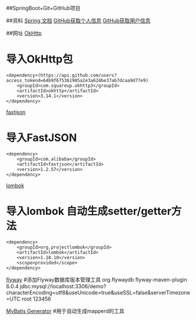 ##SpringBoot+Git+GitHub项目

##资料
[Spring 文档](https://spring.io/guides)
[GitHub获取个人信息](https://api.github.com/users/codedrinker)
[GitHub获取用户信息](https://api.github.com/users?access_tokend=64b9f675361985a2e3a624be37ab7dcaa9d77e9)

##网址
[OkHttp](https://square.github.io/okhttp/)
#    导入OkHttp包
    <dependency>(https://api.github.com/users?access_tokend=64b9f675361985a2e3a624be37ab7dcaa9d77e9)
        <groupId>com.squareup.okhttp3</groupId>
        <artifactId>okhttp</artifactId>
        <version>3.14.1</version>
    </dependency>
    
[fastjson](https://github.com/topics/fastjson)
#    导入FastJSON
    <dependency>
        <groupId>com.alibaba</groupId>
        <artifactId>fastjson</artifactId>
        <version>1.2.57</version>
    </dependency>
  
[lombok](https://projectlombok.org/)
#    导入lombok  自动生成setter/getter方法
	<dependency>
		<groupId>org.projectlombok</groupId>
		<artifactId>lombok</artifactId>
		<version>1.18.10</version>
		<scope>provided</scope>
	</dependency>

[flyway](https://flywaydb.org/)
#添加Flyway数据库版本管理工具
    <plugin>
        <groupId>org.flywaydb</groupId>
        <artifactId>flyway-maven-plugin</artifactId>
        <version>6.0.4</version>
        <configuration>
            <url>jdbc:mysql://localhost:3306/demo?characterEncoding=utf8&amp;useUnicode=true&amp;useSSL=false&amp;serverTimezone=UTC</url>
            <user>root</user>
            <password>123456</password>
        </configuration>
    </plugin>
    
[MyBatis Generator](http://mybatis.org/generator/)
#用于自动生成mapperd的工具